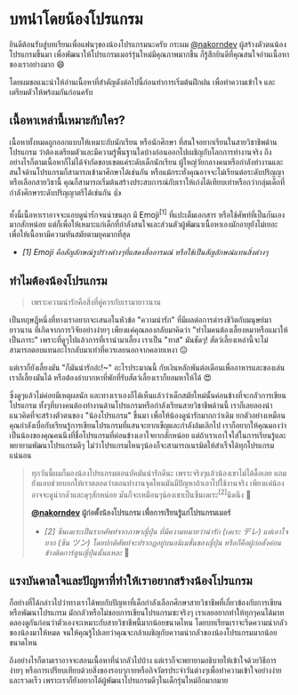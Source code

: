 ---
---

# บทนำโดยน้องโปรแกรม

ยินดีต้อนรับสู่บทเรียนเพื่อแฟนๆของน้องโปรแกรมนะครับ กระผม [@nakorndev](https://github.com/nakorndev) ผู้สร้างตัวตนน้องโปรแกรมขึ้นมา เพื่อพัฒนาให้โปรแกรมเมอร์รุ่นใหม่มีคุณภาพมากขึ้น ก็รู้สึกยินดีที่คุณสนใจอ่านเนื้อหาของเราอย่างมาก :smile:

โดยผมขอแนะนำให้อ่านเนื้อหาที่สำคัญดังต่อไปนี้ก่อนทำการเริ่มต้นฝึกฝน เพื่อทำความเข้าใจ และเตรียมตัวให้พร้อมกันก่อนครับ

## เนื้อหาเหล่านี้เหมาะกับใคร?

เนื้อหาทั้งหมดถูกออกแบบให้เหมาะกับนักเรียน หรือนักศึกษา ที่สนใจอยากเรียนในสายวิชาชีพด้านโปรแกรม ว่าต้องเตรียมตัวและมีความรู้พื้นฐานใดบ้างก่อนออกไปเผชิญกับโลกการทำงานจริง ถึงอย่างไรก็ตามเนื้อหาก็ไม่ได้จำกัดขอบเขตแค่ระดับเด็กนักเรียน ผู้ใหญ่วัยกลางคนหรือกำลังทำงานและสนใจด้านโปรแกรมก็สามารถเข้ามาศึกษาได้เช่นกัน หรือแม้กระทั่งคุณอาจจะไม่เรียนต่อระดับปริญญา หรือเลือกสายวิชานี้ คุณก็สามารถเริ่มต้นสร้างประสบการณ์กับเราให้เก่งได้เทียบเท่าหรือกว่ากลุ่มเด็กที่กำลังศึกษาระดับปริญญาตรีได้เช่นกัน 👍

ทั้งนี้เนื้อหาเราอาจจะแอบดูน่ารักจนน่าขนลุก มี Emoji<sup>[1]</sup> ที่แปะเต็มเอกสาร หรือใช้ศัพท์ที่เป็นกันเองมากสักหน่อย แต่ก็เพื่อให้เหมาะแก่เด็กที่กำลังสนใจและส่วนตัวผู้พัฒนาเนื้อหาเองมักอายุยังไม่เยอะ เพื่อให้เนื้อหามีความทันสมัยตามยุคมากที่สุด

- *[1] Emoji คือสัญลักษณ์รูปร่างต่างๆที่แสดงสื่ออารมณ์ หรือใช้เป็นสัญลักษณ์แทนสิ่งต่างๆ*

## ทำไมต้องน้องโปรแกรม

> เพราะความน่ารักคือสิ่งที่คู่ควรกับเรามายาวนาน

เป็นทฤษฎีหนึ่งที่ทางเราอยากจะเสนอในหัวข้อ "ความน่ารัก" ที่มีผลต่อการดำรงชีวิตกับมนุษย์มายาวนาน ที่เกิดจากการวิจัยอย่างง่ายๆ เพียงแค่คุณลองกลับมาคิดว่า "ทำไมคนต้องเลี้ยงหมาหรือแมวให้เป็นภาระ" เพราะที่ดูๆไปแล้วการที่เรานำมาเลี้ยง เราเป็น "ทาส" มันชัดๆ! สัตว์เลี้ยงเหล่านี้จะไม่สามารถตอบแทนอะไรกลับมาเท่าที่ควรเลยนอกจากคลายเหงา 😑

แต่เราก็ยังเลี้ยงมัน "ก็มันน่ารักอ่ะ!~" อะไรประมาณนี้ กับเงินหลักพันต่อเดือนเพื่ออาหารและของเล่นเราก็เลี้ยงมันได้ หรือต้องลำบากหาที่พักที่รับสัตว์เลี้ยงเราก็ยอมหาให้ได้ 😍

ซึ่งดูๆแล้วไม่ค่อยมีเหตุผลนัก และทางเราเองก็ได้เห็นแล้วว่าเด็กสมัยใหม่นั้นค่อนข้างที่จะกลัวการเขียนโปรแกรม ทั้งๆที่บางคนต้องทำงานด้านโปรแกรมหรือกำลังเรียนสายวิชาชีพด้านนี้ เราก็เลยลองนำแนวคิดที่จะสร้างตัวตนของ "น้องโปรแกรม" ขึ้นมา เพื่อให้น้องดูน่ารักมากกว่าเดิม ยกตัวอย่างเหมือนคุณกำลังเบื่อกับเรียนรู้การเขียนโปรแกรมที่แสนจะยากเข็ญและกำลังล้มเลิกไป เราก็อยากให้คุณมองว่าเป็นน้องของคุณคนนึงที่ชื่อโปรแกรมที่ค่อนข้างเอาใจยากสักหน่อย แต่ถ้าเราเอาใจใส่ในการเรียนรู้และพยายามพัฒนาโปรแกรมดีๆ ไม่ว่าโปรแกรมไหนๆน้องก็จะสามารถเนรมิตให้สำเร็จได้ทุกโปรแกรมแน่นอน

> ทุกวันนี้ผมก็มองน้องโปรแกรมตอนบัคมันน่ารักดีนะ เพราะจริงๆแล้วน้องเขาไม่ได้ดื้อเลย แถมยังแอบช่วยบอกให้เราตลอดว่าตอนทำงานจุดไหนมันมีปัญหาถ้าเอาไปใช้งานจริง เพียงแค่น้องอาจจะดูน่ากลัวและดุๆสักหน่อย มันก็จะเหมือนๆน้องเขาเป็นซึนเดเระ<sup>[2]</sup>นิดนึง 🤣
>
> **[@nakorndev](https://github.com/nakorndev) ผู้ก่อตั้งน้องโปรแกรม เพื่อการเรียนรู้แก่โปรแกรมเมอร์**
> 
> - *[2] ซึนเดเระเป็นรากศัพท์จากภาษาญี่ปุ่น ที่มีความหมายว่าน่ารัก (เดเระ デレ) แต่เอาใจยาก (ซึน ツン) โดยปกติศัพท์จะปรากฎอยู่บนอนิเมชั่นของญี่ปุ่น หรือก็คือผู้ก่อตั้งค่อนข้างติดการ์ตูนญี่ปุ่นนั้นแหละ* 🤫

## แรงบันดาลใจและปัญหาที่ทำให้เราอยากสร้างน้องโปรแกรม

ก็อย่างที่ได้กล่าวไปว่าทางเราได้พบกับปัญหาที่เด็กกำลังเลือกศึกษาสายวิชาชีพที่เกี่ยวข้องกับการเขียนหรือพัฒนาโปรแกรม มักกลัวหรือไม่ชอบการเขียนโปรแกรมซะจริงๆ เราเลยอยากทำให้ทุกๆคนได้มาทดลองดูกันก่อนว่าตัวเองจะเหมาะกับสายวิชาชีพนี้มากน้อยขนาดไหน โดยบทเรียนเราจะรีดความน่ากลัวของน้องมาให้หมด จนให้คุณรู้ไปเลยว่าคุณจะกล้าเผชิญกับความน่ากลัวของน้องโปรแกรมมากน้อยขนาดไหน

ถึงอย่างไรก็ตามเราอาจจะสอนเนื้อหาที่น่ากลัวไปบ้าง แต่เราก็จะพยายามอธิบายให้เข้าใจด้วยวิธีการง่ายๆ หรือการเปรียบเทียบด้วยสิ่งของรอบๆกายหรือกิจวัตรประจำวันต่างๆเพื่อทำความเข้าใจอย่างง่ายและรวดเร็ว เพราะเราก็ยังอยากได้ผู้พัฒนาโปรแกรมดีๆในเด็กรุ่นใหม่อีกมากมาย
